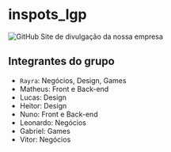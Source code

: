 # inspots_lgp
![GitHub](https://img.shields.io/github/license/Math2034/inspots_lgp)
Site de divulgação da nossa empresa


## Integrantes do grupo
- `Rayra`: Negócios, Design, Games
- Matheus: Front e Back-end
- Lucas: Design
- Heitor: Design
- Nuno: Front e Back-end
- Leonardo: Negócios
- Gabriel: Games
- Vitor: Negócios
